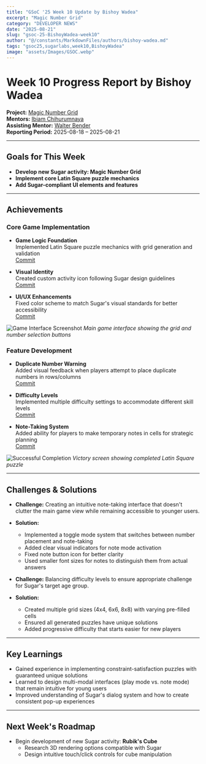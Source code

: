 ```yaml
---
title: "GSoC '25 Week 10 Update by Bishoy Wadea"
excerpt: "Magic Number Grid"
category: "DEVELOPER NEWS"
date: "2025-08-21"
slug: "gsoc-25-BishoyWadea-week10"
author: "@/constants/MarkdownFiles/authors/bishoy-wadea.md"
tags: "gsoc25,sugarlabs,week10,BishoyWadea"
image: "assets/Images/GSOC.webp"
---
```


# Week 10 Progress Report by Bishoy Wadea

**Project:** [Magic Number Grid](https://github.com/Bishoywadea/Magic-Number-Grid)  
**Mentors:** [Ibiam Chihurumnaya](https://github.com/chimosky)  
**Assisting Mentor:** [Walter Bender](https://github.com/walterbender/)  
**Reporting Period:** 2025-08-18 – 2025-08-21  

---

## Goals for This Week

- **Develop new Sugar activity: Magic Number Grid**
- **Implement core Latin Square puzzle mechanics**
- **Add Sugar-compliant UI elements and features**

---

## Achievements

### Core Game Implementation

- **Game Logic Foundation**  
  Implemented Latin Square puzzle mechanics with grid generation and validation  
  [Commit](https://github.com/Bishoywadea/Magic-Number-Grid/commit/87f76cbba392252d3c7002830c1f4889a1e4401b)

- **Visual Identity**  
  Created custom activity icon following Sugar design guidelines  
  [Commit](https://github.com/Bishoywadea/Magic-Number-Grid/commit/605fcb7c92eab120cb9544b0b667c791f65a559f)

- **UI/UX Enhancements**  
  Fixed color scheme to match Sugar's visual standards for better accessibility  
  [Commit](https://github.com/Bishoywadea/Magic-Number-Grid/commit/c820cd105f423081aa6b1f9f4ae842210391a80c)

![Game Interface Screenshot](https://raw.githubusercontent.com/Bishoywadea/Magic-Number-Grid/refs/heads/main/screen_shots/01.png)
*Main game interface showing the grid and number selection buttons*

### Feature Development

- **Duplicate Number Warning**  
  Added visual feedback when players attempt to place duplicate numbers in rows/columns  
  [Commit](https://github.com/Bishoywadea/Magic-Number-Grid/commit/f9b557013677355284ae8138df730441921573be)

- **Difficulty Levels**  
  Implemented multiple difficulty settings to accommodate different skill levels  
  [Commit](https://github.com/Bishoywadea/Magic-Number-Grid/commit/f9a8793fbbaa7aa83d9afbb1d9e15dfa95544ec8)

- **Note-Taking System**  
  Added ability for players to make temporary notes in cells for strategic planning  
  [Commit](https://github.com/Bishoywadea/Magic-Number-Grid/commit/1a7d89e3eec48f19d96a2e33b93846cd9316ad74)

![Successful Completion](https://raw.githubusercontent.com/Bishoywadea/Magic-Number-Grid/refs/heads/main/screen_shots/03.png)
*Victory screen showing completed Latin Square puzzle*

---

## Challenges & Solutions

- **Challenge:** Creating an intuitive note-taking interface that doesn't clutter the main game view while remaining accessible to younger users.

- **Solution:**  
  - Implemented a toggle mode system that switches between number placement and note-taking
  - Added clear visual indicators for note mode activation
  - Fixed note button icon for better clarity
  - Used smaller font sizes for notes to distinguish them from actual answers

- **Challenge:** Balancing difficulty levels to ensure appropriate challenge for Sugar's target age group.

- **Solution:**  
  - Created multiple grid sizes (4x4, 6x6, 8x8) with varying pre-filled cells
  - Ensured all generated puzzles have unique solutions
  - Added progressive difficulty that starts easier for new players

---

## Key Learnings

- Gained experience in implementing constraint-satisfaction puzzles with guaranteed unique solutions
- Learned to design multi-modal interfaces (play mode vs. note mode) that remain intuitive for young users
- Improved understanding of Sugar's dialog system and how to create consistent pop-up experiences

---

## Next Week's Roadmap

- Begin development of new Sugar activity: **Rubik's Cube**
  - Research 3D rendering options compatible with Sugar
  - Design intuitive touch/click controls for cube manipulation
